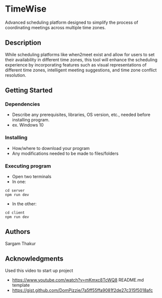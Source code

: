 # TimeWise

Advanced scheduling platform designed to simplify the process of coordinating meetings across multiple time zones.

## Description

While scheduling platforms like when2meet exist and allow for users to set their availability in different time zones, this tool will enhance the scheduling experience by incorporating features such as visual representations of different time zones, intelligent meeting suggestions, and time zone conflict resolution.

## Getting Started

### Dependencies

* Describe any prerequisites, libraries, OS version, etc., needed before installing program.
* ex. Windows 10

### Installing

* How/where to download your program
* Any modifications needed to be made to files/folders

### Executing program

* Open two terminals
* In one:
```
cd server
npm run dev
```
* In the other:
```
cd client
npm run dev
```

## Authors

Sargam Thakur

## Acknowledgments

Used this video to start up project
* https://www.youtube.com/watch?v=mKmxc8TcWQ8
README.md template
* https://gist.github.com/DomPizzie/7a5ff55ffa9081f2de27c315f5018afc
